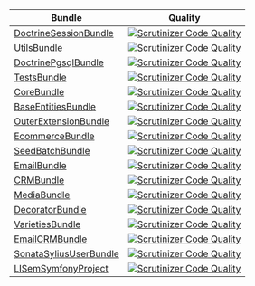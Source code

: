 Bundle | Quality |
------ | ------- |
[DoctrineSessionBundle](https://github.com/blast-project/DoctrineSessionBundle) | [![Scrutinizer Code Quality](https://scrutinizer-ci.com/g/blast-project/DoctrineSessionBundle/badges/quality-score.png?b=master)](https://scrutinizer-ci.com/g/blast-project/DoctrineSessionBundle/?branch=master) |
[UtilsBundle](https://github.com/blast-project/UtilsBundle) | [![Scrutinizer Code Quality](https://scrutinizer-ci.com/g/blast-project/UtilsBundle/badges/quality-score.png?b=master)](https://scrutinizer-ci.com/g/blast-project/UtilsBundle/?branch=master) |
[DoctrinePgsqlBundle](https://github.com/blast-project/DoctrinePgsqlBundle) | [![Scrutinizer Code Quality](https://scrutinizer-ci.com/g/blast-project/DoctrinePgsqlBundle/badges/quality-score.png?b=master)](https://scrutinizer-ci.com/g/blast-project/DoctrinePgsqlBundle/?branch=master) |
[TestsBundle](https://github.com/blast-project/TestsBundle) | [![Scrutinizer Code Quality](https://scrutinizer-ci.com/g/blast-project/TestsBundle/badges/quality-score.png?b=master)](https://scrutinizer-ci.com/g/blast-project/TestsBundle/?branch=master) |
[CoreBundle](https://github.com/blast-project/CoreBundle) | [![Scrutinizer Code Quality](https://scrutinizer-ci.com/g/blast-project/CoreBundle/badges/quality-score.png?b=master)](https://scrutinizer-ci.com/g/blast-project/CoreBundle/?branch=master) |
[BaseEntitiesBundle](https://github.com/blast-project/BaseEntitiesBundle) | [![Scrutinizer Code Quality](https://scrutinizer-ci.com/g/blast-project/BaseEntitiesBundle/badges/quality-score.png?b=master)](https://scrutinizer-ci.com/g/blast-project/BaseEntitiesBundle/?branch=master) |
[OuterExtensionBundle](https://github.com/blast-project/OuterExtensionBundle) | [![Scrutinizer Code Quality](https://scrutinizer-ci.com/g/blast-project/OuterExtensionBundle/badges/quality-score.png?b=master)](https://scrutinizer-ci.com/g/blast-project/OuterExtensionBundle/?branch=master) |
[EcommerceBundle](https://github.com/libre-informatique/EcommerceBundle) | [![Scrutinizer Code Quality](https://scrutinizer-ci.com/g/libre-informatique/EcommerceBundle/badges/quality-score.png?b=master)](https://scrutinizer-ci.com/g/libre-informatique/EcommerceBundle/?branch=master) |
[SeedBatchBundle](https://github.com/libre-informatique/SeedBatchBundle) | [![Scrutinizer Code Quality](https://scrutinizer-ci.com/g/libre-informatique/SeedBatchBundle/badges/quality-score.png?b=master)](https://scrutinizer-ci.com/g/libre-informatique/SeedBatchBundle/?branch=master) |
[EmailBundle](https://github.com/libre-informatique/EmailBundle) | [![Scrutinizer Code Quality](https://scrutinizer-ci.com/g/libre-informatique/EmailBundle/badges/quality-score.png?b=master)](https://scrutinizer-ci.com/g/libre-informatique/EmailBundle/?branch=master) |
[CRMBundle](https://github.com/libre-informatique/CRMBundle) | [![Scrutinizer Code Quality](https://scrutinizer-ci.com/g/libre-informatique/CRMBundle/badges/quality-score.png?b=master)](https://scrutinizer-ci.com/g/libre-informatique/CRMBundle/?branch=master) |
[MediaBundle](https://github.com/libre-informatique/MediaBundle) | [![Scrutinizer Code Quality](https://scrutinizer-ci.com/g/libre-informatique/MediaBundle/badges/quality-score.png?b=master)](https://scrutinizer-ci.com/g/libre-informatique/MediaBundle/?branch=master) |
[DecoratorBundle](https://github.com/libre-informatique/DecoratorBundle) | [![Scrutinizer Code Quality](https://scrutinizer-ci.com/g/libre-informatique/DecoratorBundle/badges/quality-score.png?b=master)](https://scrutinizer-ci.com/g/libre-informatique/DecoratorBundle/?branch=master) |
[VarietiesBundle](https://github.com/libre-informatique/VarietiesBundle) | [![Scrutinizer Code Quality](https://scrutinizer-ci.com/g/libre-informatique/VarietiesBundle/badges/quality-score.png?b=master)](https://scrutinizer-ci.com/g/libre-informatique/VarietiesBundle/?branch=master) |
[EmailCRMBundle](https://github.com/libre-informatique/EmailCRMBundle) | [![Scrutinizer Code Quality](https://scrutinizer-ci.com/g/libre-informatique/EmailCRMBundle/badges/quality-score.png?b=master)](https://scrutinizer-ci.com/g/libre-informatique/EmailCRMBundle/?branch=master) |
[SonataSyliusUserBundle](https://github.com/libre-informatique/SonataSyliusUserBundle) | [![Scrutinizer Code Quality](https://scrutinizer-ci.com/g/libre-informatique/SonataSyliusUserBundle/badges/quality-score.png?b=master)](https://scrutinizer-ci.com/g/libre-informatique/SonataSyliusUserBundle/?branch=master) |
[LISemSymfonyProject](https://github.com/libre-informatique/LISemSymfonyProject) | [![Scrutinizer Code Quality](https://scrutinizer-ci.com/g/libre-informatique/LISemSymfonyProject/badges/quality-score.png?b=master)](https://scrutinizer-ci.com/g/libre-informatique/LISemSymfonyProject/?branch=master) |
